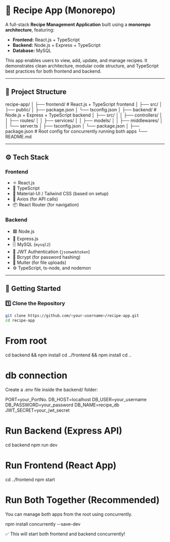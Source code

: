 # 🍳 Recipe App (Monorepo)

A full-stack **Recipe Management Application** built using a **monorepo architecture**, featuring:

- **Frontend:** React.js + TypeScript
- **Backend:** Node.js + Express + TypeScript
- **Database:** MySQL

This app enables users to view, add, update, and manage recipes. It demonstrates clean architecture, modular code structure, and TypeScript best practices for both frontend and backend.

---

## 🧩 Project Structure

recipe-app/
│
├── frontend/ # React.js + TypeScript frontend
│ ├── src/
│ ├── public/
│ ├── package.json
│ └── tsconfig.json
│
├── backend/ # Node.js + Express + TypeScript backend
│ ├── src/
│ │ ├── controllers/
│ │ ├── routes/
│ │ ├── services/
│ │ ├── models/
│ │ ├── middlewares/
│ │ └── server.ts
│ ├── tsconfig.json
│ └── package.json
│
├── package.json # Root config for concurrently running both apps
└── README.md

---

## ⚙️ Tech Stack

### **Frontend**

- ⚛️ React.js
- 🔷 TypeScript
- 🎨 Material-UI / Tailwind CSS (based on setup)
- 🔄 Axios (for API calls)
- 📦 React Router (for navigation)

### **Backend**

- 🟩 Node.js
- 🚀 Express.js
- 🗄️ MySQL (`mysql2`)
- 🔐 JWT Authentication (`jsonwebtoken`)
- 🔑 Bcrypt (for password hashing)
- 📂 Multer (for file uploads)
- ⚙️ TypeScript, ts-node, and nodemon

---

## 🚀 Getting Started

### **1️⃣ Clone the Repository**

```bash
git clone https://github.com/<your-username>/recipe-app.git
cd recipe-app

```

# From root

cd backend && npm install
cd ../frontend && npm install
cd ..

# db connection

Create a .env file inside the backend/ folder:

PORT=your_PortNo.
DB_HOST=localhost
DB_USER=your_username
DB_PASSWORD=your_password
DB_NAME=recipe_db
JWT_SECRET=your_jwt_secret

# Run Backend (Express API)

cd backend
npm run dev

# Run Frontend (React App)

cd ../frontend
npm start

# Run Both Together (Recommended)

You can manage both apps from the root using concurrently.

npm install concurrently --save-dev

✅ This will start both frontend and backend concurrently!
